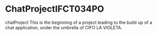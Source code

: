 # ChatProjectIFCT034PO
chatProject
This is the beginning of a project leading to the build up of a chat application, under the umbrella of CIFO LA VIOLETA.
